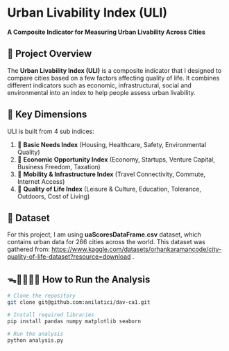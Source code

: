 # Urban Livability Index (ULI)
 **A Composite Indicator for Measuring Urban Livability Across Cities**
## 📌 Project Overview
The **Urban Livability Index (ULI)** is a composite indicator that I designed to compare cities based on a few factors affecting quality of life. It combines different indicators such as economic, infrastructural, social and environmental into an index to help people assess urban livability.

## 📏 Key Dimensions 
ULI is built from 4 sub indices:
1. 🏡 **Basic Needs Index** (Housing, Healthcare, Safety, Environmental Quality)
2. 🚆 **Economic Opportunity Index** (Economy, Startups, Venture Capital, Business Freedom, Taxation)
3. 🏥 **Mobility & Infrastructure Index** (Travel Connectivity, Commute, Internet Access)
4. 👥 **Quality of Life Index** (Leisure & Culture, Education, Tolerance, Outdoors, Cost of Living)

## 📂 Dataset
For this project, I am using **uaScoresDataFrame.csv** dataset, which contains urban data for 266 cities across the world. This dataset was gathered from: https://www.kaggle.com/datasets/orhankaramancode/city-quality-of-life-dataset?resource=download .

## ᯓ🏃🏻‍♀️‍➡️ How to Run the Analysis
```bash
# Clone the repository
git clone git@github.com:anilatici/dav-ca1.git

# Install required libraries
pip install pandas numpy matplotlib seaborn

# Run the analysis
python analysis.py

